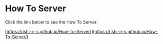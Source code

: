 # How To Server

Click the link below to see the How To Server:

[https://rishi-rj-s.github.io/How-To-Server/](https://rishi-rj-s.github.io/How-To-Server/)
